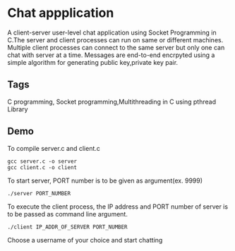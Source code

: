 # Chat appplication

A client-server user-level chat application using Socket Programming in C.The server and client processes can run on same or different machines. Multiple client processes can connect to the same server but only one can chat with server at a time. Messages are end-to-end encrpyted using a simple algorithm for generating public key,private key pair.

## Tags
C programming, Socket programming,Multithreading in C using pthread Library

## Demo

To compile server.c and client.c
<br/>

```
gcc server.c -o server
gcc client.c -o client
```

To start server, PORT number is to be given as argument(ex. 9999)

```
./server PORT_NUMBER
````

To execute the client process, the IP address and PORT number of server is to be passed as command line argument.
```
./client IP_ADDR_OF_SERVER PORT_NUMBER
```

Choose a username of your choice and start chatting
